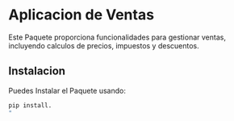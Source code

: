 # Aplicacion de Ventas

Este Paquete proporciona funcionalidades para gestionar
ventas, incluyendo calculos de precios, impuestos y descuentos.

## Instalacion

Puedes Instalar el Paquete usando:

```bash
pip install.
"